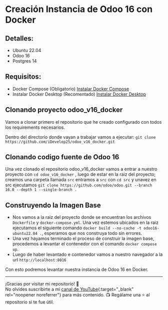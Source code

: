 # Creación Instancia de Odoo 16 con Docker

## Detalles:

- Ubuntu 22.04
- Odoo 16
- Postgres 14

## Requisitos:

- Docker Compose (Obligatorio)
  [Instalar Docker Compose](https://docs.docker.com/compose/)
- Instalar Docker Desktop (Recomentado)
  [Instalar Docker Desktop](https://docs.docker.com/get-docker/)

## Clonando proyecto odoo_v16_docker

Vamos a clonar primero el repositorio que he creado configurado con todos los requirements necesarios.

Dentro del directorio donde vayan a trabajar vamos a ejecutar:
`git clone https://github.com/iDevelop25/odoo_v16_docker.git`

## Clonando codigo fuente de Odoo 16

Una vez clonado el repositorio odoo_v16_docker vamos a entrar a nuestro proyecto con `cd odoo_v16_docker` , luego de estar en la raiz del proyecto; creamos una carpeta llamada `src` entramos a `src` con `cd src` y unavez en src ejecutamos `git clone https://github.com/odoo/odoo.git --branch 16.0 --depth 1 --single-branch .`

## Construyendo la Imagen Base

- Nos vamos a la raiz del proyecto donde se encuentran los archivos `Dockerfile` y `docker-compose.yml`. Una vez estemos ubicados en la raiz ejecutamos el siguiente comando `docker build --no-cache -t odoo16-ubuntu22.04 .`, esperamos que nos construya todo sin errores.
- Una vez hayamos terminado el proceso de construir la imagen base, procedemos a levantar el contenedor con el comando `docker compose up`.
- Luego de haber levantado e contenedor vamos a nuestro navegador a la url `http://localhost:8016`

Con esto podremos levantar nuestra instancia de Odoo 16 en Docker.

---

¡Gracias por visitar mi repositorio! 🚀<br>
No olvides suscribirte a mi [canal de YouTube](https://www.youtube.com/channel/UCEnZOVwwMt-entEufOlmL6g){:target="\_blank" rel="noopener noreferrer"} para más contenido. 📺
Regálame una ⭐️ al repositorio si te fue útil.
